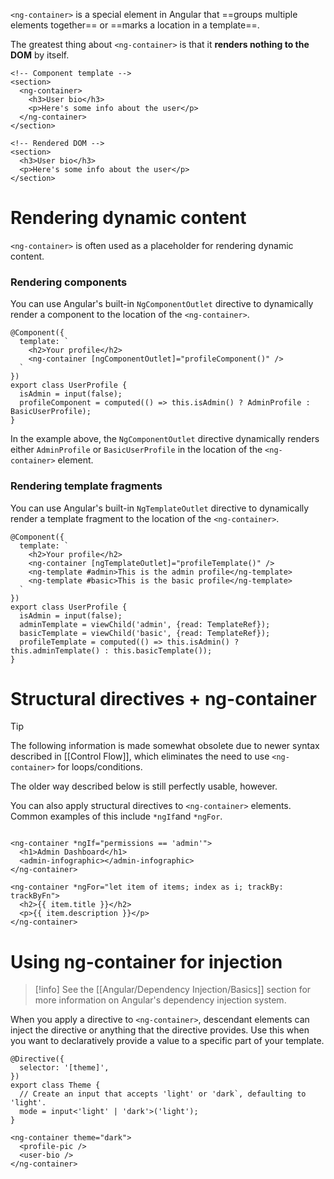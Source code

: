 `<ng-container>` is a special element in Angular that ==groups multiple elements together== or ==marks a location in a template==.

The greatest thing about `<ng-container>` is that it **renders nothing to the DOM** by itself.

```angular-html
<!-- Component template -->
<section>
  <ng-container>
    <h3>User bio</h3>
    <p>Here's some info about the user</p>
  </ng-container>
</section>
```

```angular-html
<!-- Rendered DOM -->
<section>
  <h3>User bio</h3>
  <p>Here's some info about the user</p>
</section>
```

# Rendering dynamic content

`<ng-container>` is often used as a placeholder for rendering dynamic content.

### Rendering components

You can use Angular's built-in `NgComponentOutlet` directive to dynamically render a component to the location of the `<ng-container>`.

```angular-ts
@Component({
  template: `
    <h2>Your profile</h2>
    <ng-container [ngComponentOutlet]="profileComponent()" />
  `
})
export class UserProfile {
  isAdmin = input(false);
  profileComponent = computed(() => this.isAdmin() ? AdminProfile : BasicUserProfile);
}
```

In the example above, the `NgComponentOutlet` directive dynamically renders either `AdminProfile` or `BasicUserProfile` in the location of the `<ng-container>` element.

### Rendering template fragments

You can use Angular's built-in `NgTemplateOutlet` directive to dynamically render a template fragment to the location of the `<ng-container>`.

```angular-ts
@Component({
  template: `
    <h2>Your profile</h2>
    <ng-container [ngTemplateOutlet]="profileTemplate()" />
    <ng-template #admin>This is the admin profile</ng-template>
    <ng-template #basic>This is the basic profile</ng-template>
  `
})
export class UserProfile {
  isAdmin = input(false);
  adminTemplate = viewChild('admin', {read: TemplateRef});
  basicTemplate = viewChild('basic', {read: TemplateRef});
  profileTemplate = computed(() => this.isAdmin() ? this.adminTemplate() : this.basicTemplate());
}
```

# Structural directives + ng-container

>[!tip]
>The following information is made somewhat obsolete due to newer syntax described in [[Control Flow]], which eliminates the need to use `<ng-container>` for loops/conditions.
>
>The older way described below is still perfectly usable, however.

You can also apply structural directives to `<ng-container>` elements. Common examples of this include `*ngIf`and `*ngFor`.

```angular-html

<ng-container *ngIf="permissions == 'admin'">
  <h1>Admin Dashboard</h1>
  <admin-infographic></admin-infographic>
</ng-container>

<ng-container *ngFor="let item of items; index as i; trackBy: trackByFn">
  <h2>{{ item.title }}</h2>
  <p>{{ item.description }}</p>
</ng-container>
```

# Using ng-container for injection

>[!info] 
>See the [[Angular/Dependency Injection/Basics]] section for more information on Angular's dependency injection system.

When you apply a directive to `<ng-container>`, descendant elements can inject the directive or anything that the directive provides. Use this when you want to declaratively provide a value to a specific part of your template.

```angular-ts
@Directive({
  selector: '[theme]',
})
export class Theme {
  // Create an input that accepts 'light' or 'dark`, defaulting to 'light'.
  mode = input<'light' | 'dark'>('light');
}
```

```angular-html
<ng-container theme="dark">
  <profile-pic />
  <user-bio />
</ng-container>
```
